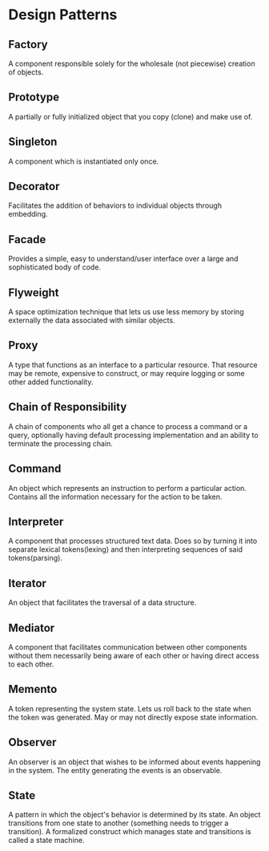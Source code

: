 # Design Patterns

## Factory

A component responsible solely for the wholesale (not piecewise) creation of objects.

## Prototype

A partially or fully initialized object that you copy (clone) and make use of.

## Singleton

A component which is instantiated only once.

## Decorator

Facilitates the addition of behaviors to individual objects through embedding.

## Facade

Provides a simple, easy to understand/user interface over a large and sophisticated body of code.

## Flyweight

A space optimization technique that lets us use less memory by storing externally the data associated with similar objects.

## Proxy

A type that functions as an interface to a particular resource. That resource may be remote, expensive to construct, or may require logging or some other added functionality.

## Chain of Responsibility

A chain of components who all get a chance to process a command or a query, optionally having default processing implementation and an ability to terminate the processing chain.

## Command

An object which represents an instruction to perform a particular action. Contains all the information necessary for the action to be taken.

## Interpreter

A component that processes structured text data. Does so by turning it into separate lexical tokens(lexing) and then interpreting sequences of said tokens(parsing).

## Iterator

An object that facilitates the traversal of a data structure.

## Mediator

A component that facilitates communication between other components without them necessarily being aware of each other or having direct access to each other.

## Memento

A token representing the system state. Lets us roll back to the state when the token was generated. May or may not directly expose state information.

## Observer

An observer is an object that wishes to be informed about events happening in the system. The entity generating the events is an observable.

## State

A pattern in which the object's behavior is determined by its state. An object transitions from one state to another (something needs to trigger a transition).
A formalized construct which manages state and transitions is called a state machine.
